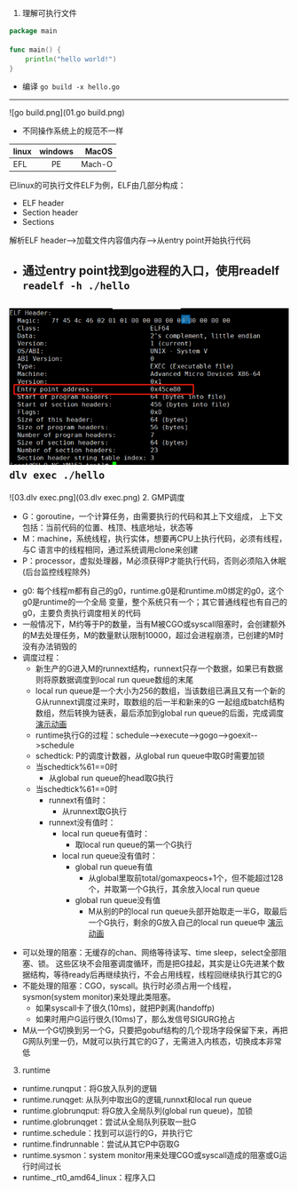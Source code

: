 1. 理解可执行文件
```go
package main

func main() {
    println("hello world!")
}
```
* 编译
`go build -x hello.go`
---
![go build.png](01.go build.png)

* 不同操作系统上的规范不一样

|linux|windows|MacOS|
|:---|:---:|---:|
EFL|PE|Mach-O|
已linux的可执行文件ELF为例，ELF由几部分构成：

+ ELF header
+ Section header
+ Sections

解析ELF header-->加载文件内容值内存-->从entry point开始执行代码
+ 通过entry point找到go进程的入口，使用readelf
`readelf -h ./hello`
  ---
![readelf.png](02.readelf.png)
`dlv exec ./hello`
---
![03.dlv exec.png](03.dlv exec.png)
2. GMP调度
+ G：goroutine，一个计算任务，由需要执行的代码和其上下文组成，
  上下文包括：当前代码的位置、栈顶、栈底地址，状态等
+ M：machine，系统线程，执行实体，想要再CPU上执行代码，必须有线程，与C
语言中的线程相同，通过系统调用clone来创建
+ P：processor，虚拟处理器，M必须获得P才能执行代码，否则必须陷入休眠(后台监控线程除外)
- g0: 每个线程m都有自己的g0，runtime.g0是和runtime.m0绑定的g0，这个g0是runtime的一个全局
变量，整个系统只有一个；其它普通线程也有自己的g0，主要负责执行调度相关的代码
- 一般情况下，M约等于P的数量，当有M被CGO或syscall阻塞时，会创建额外的M去处理任务，M的数量默认限制10000，超过会进程崩溃，已创建的M时没有办法销毁的
- 调度过程：
    * 新生产的G进入M的runnext结构，runnext只存一个数据，如果已有数据则将原数据调度到local run queue数组的末尾
    * local run queue是一个大小为256的数组，当该数组已满且又有一个新的G从runnext调度过来时，取数组的后一半和新来的G
    一起组成batch结构数组，然后转换为链表，最后添加到global run queue的后面，完成调度
[演示动画](https://www.figma.com/proto/gByIPDf4nRr6No4dNYjn3e/bootstrap?page-id=242%3A7&node-id=242%3A9&viewport=516%2C209%2C0.07501539587974548&scaling=scale-down-width "M生产调度")
    * runtime执行G的过程：schedule-->execute-->gogo-->goexit-->schedule
    * schedtick: P的调度计数器，从global run queue中取G时需要加锁
    - 当schedtick%61==0时
      + 从global run queue的head取G执行
    - 当schedtick%61==0时
      + runnext有值时：
         - 从runnext取G执行
      + runnext没有值时：
         - local run queue有值时：
            * 取local run queue的第一个G执行
         - local run queue没有值时：
            * global run queue有值
              + 从global里取前total/gomaxpeocs+1个，但不能超过128个，并取第一个G执行，其余放入local run queue
            * global run queue没有值
              + M从别的P的local run queue头部开始取走一半G，取最后一个G执行，剩余的G放入自己的local run queue中
[演示动画](https://www.figma.com/proto/gByIPDf4nRr6No4dNYjn3e/bootstrap?page-id=143%3A212&node-id=143%3A213&viewport=134%2C83%2C0.06213996931910515&scaling=scale-down-width "M消费调度")
* 可以处理的阻塞：无缓存的chan、网络等待读写、time sleep，select全部阻塞、锁。
这些区块不会阻塞调度循环，而是把G挂起，其实是让G先进某个数据结构，等待ready后再继续执行，不会占用线程，线程回继续执行其它的G
* 不能处理的阻塞：CGO，syscall。执行时必须占用一个线程，sysmon(system monitor)来处理此类阻塞。
  - 如果syscall卡了很久(10ms)，就把P剥离(handoffp)
  - 如果时用户G运行很久(10ms)了，那么发信号SIGURG抢占
* M从一个G切换到另一个G，只要把gobuf结构的几个现场字段保留下来，再把G网队列里一仍，M就可以执行其它的G了，无需进入内核态，切换成本非常低

3. runtime
- runtime.runqput：将G放入队列的逻辑
- runtime.runqget: 从队列中取出G的逻辑,runnxt和local run queue
- runtime.globrunqput: 将G放入全局队列(global run queue)，加锁
- runtime.globrunqget：尝试从全局队列获取一批G
- runtime.schedule：找到可以运行的G，并执行它
- runtime.findrunnable：尝试从其它P中窃取G
- runtime.sysmon：system monitor用来处理CGO或syscall造成的阻塞或G运行时间过长
- runtime._rt0_amd64_linux：程序入口

